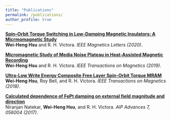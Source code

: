 ```yaml
---
title: "Publications"
permalink: /publications/
author_profile: true
---
```

<b>[Spin–Orbit Torque Switching in Low-Damping Magnetic Insulators: A Micrmomagnetic Study](https://doi.org/10.1109/LMAG.2020.2981283)</b> <br>
<b>Wei-Heng Hsu</b> and R. H. Victora. <i> IEEE Magnetics Letters (2020)</i>.

<b>[Micromagnetic Study of Media Noise Plateau in Heat-Assisted Magnetic Recording](https://doi.org/10.1109/TMAG.2018.2881098)</b> <br>
<b>Wei-Heng Hsu</b> and R. H. Victora. <i> IEEE Transactions on Magnetics (2019)</i>.

<b>[Ultra-Low Write Energy Composite Free Layer Spin-Orbit Torque MRAM](https://doi.org/10.1109/TMAG.2018.2847235)</b> <br>
<b>Wei-Heng Hsu</b>, Roy Bell, and R. H. Victora. <i> IEEE Transactions on Magnetics (2018)</i>.

<b>[Calculated dependence of FePt damping on external field magnitude and direction](https://doi.org/10.1063/1.4973800)</b> <br>
Niranjan Natekar, <b>Wei-Heng Hsu</b>, and R. H. Victora. <i>AIP Advances 7, 056004 (2017)</i>.
